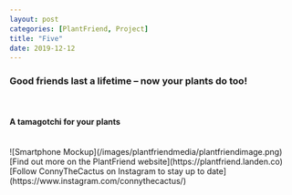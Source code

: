 ```yaml
---
layout: post
categories: [PlantFriend, Project]
title: "Five"
date: 2019-12-12
---
```


<h3>Good friends last a lifetime – now your plants do too!</h3>
<br>
<h4>A tamagotchi for your plants</h4>
<br>
![Smartphone Mockup](/images/plantfriendmedia/plantfriendimage.png)
<br>
[Find out more on the PlantFriend website](https://plantfriend.landen.co)
<br>
[Follow ConnyTheCactus on Instagram to stay up to date](https://www.instagram.com/connythecactus/)